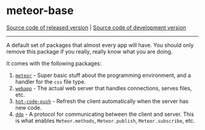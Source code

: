 # meteor-base
[Source code of released version](https://github.com/meteor/meteor/tree/master/packages/meteor-base) | [Source code of development version](https://github.com/meteor/meteor/tree/devel/packages/meteor-base)
***

A default set of packages that almost every app will have. You should only remove this package if you really, really know what you are doing.

It comes with the following packages:

1. [`meteor`](https://atmospherejs.com/meteor/meteor) - Super basic stuff about the programming environment, and a handler for the `css` file type.
2. [`webapp`](https://atmospherejs.com/meteor/webapp) - The actual web server that handles connections, serves files, etc.
3. [`hot-code-push`](https://atmospherejs.com/meteor/hot-code-push) - Refresh the client automatically when the server has new code.
4. [`ddp`](https://atmospherejs.com/meteor/ddp) - A protocol for communicating between the client and server. This is what enables `Meteor.methods`, `Meteor.publish`, `Meteor.subscribe`, etc.
